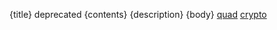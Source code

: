 {title}
deprecated
{contents}
{description}
{body}
<a href="src/quadtrees/">quad</a>
<a href="src/cryptography/">crypto</a>
